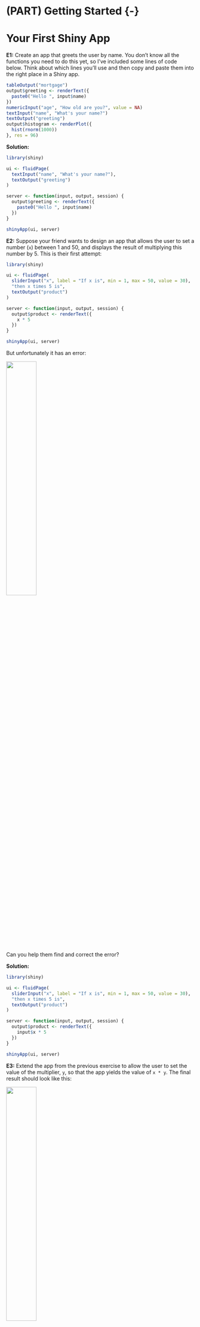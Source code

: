 # (PART) Getting Started {-}

# Your First Shiny App

**E1:** Create an app that greets the user by name. You don’t know all the functions you need to do this yet, so I’ve included some lines of code below. Think about which lines you’ll use and then copy and paste them into the right place in a Shiny app.


```r
tableOutput("mortgage")
output$greeting <- renderText({
  paste0("Hello ", input$name)
})
numericInput("age", "How old are you?", value = NA)
textInput("name", "What's your name?")
textOutput("greeting")
output$histogram <- renderPlot({
  hist(rnorm(1000))
}, res = 96)
```

**Solution:**


```r
library(shiny)

ui <- fluidPage(
  textInput("name", "What's your name?"),
  textOutput("greeting")
)

server <- function(input, output, session) {
  output$greeting <- renderText({
    paste0("Hello ", input$name)
  })
}

shinyApp(ui, server)
```

**E2:** Suppose your friend wants to design an app that allows the user to set a number (`x`) between 1 and 50, and displays the result of multiplying this number by 5. This is their first attempt:


```r
library(shiny)

ui <- fluidPage(
  sliderInput("x", label = "If x is", min = 1, max = 50, value = 30),
  "then x times 5 is",
  textOutput("product")
)

server <- function(input, output, session) {
  output$product <- renderText({ 
    x * 5
  })
}

shinyApp(ui, server)
```

But unfortunately it has an error:

<img src="images/01-your-first-shiny-app/x-times-5.png" width="40%" />

Can you help them find and correct the error?

**Solution:**


```r
library(shiny)

ui <- fluidPage(
  sliderInput("x", label = "If x is", min = 1, max = 50, value = 30),
  "then x times 5 is",
  textOutput("product")
)

server <- function(input, output, session) {
  output$product <- renderText({
    input$x * 5
  })
}

shinyApp(ui, server)
```

**E3:** Extend the app from the previous exercise to allow the user to set the value of the multiplier, `y`, so that the app yields the value of `x * y`. The final result should look like this:

<img src="images/01-your-first-shiny-app/x-times-y.png" width="40%" />

**Solution:** 


```r
library(shiny)

ui <- fluidPage(
  sliderInput("x", label = "If x is", min = 1, max = 50, value = 30),
  sliderInput("y", label = "and y is", min = 1, max = 50, value = 5),
  "then, x times y is",
  textOutput("product")
)

server <- function(input, output, session) {
  output$product <- renderText({
    input$x * input$y
  })
}

shinyApp(ui, server)
```

**E4:** Take the following app which adds some additional functionality to the last app described in the last exercise. What’s new? How could you reduce the amount of duplicated code in the app by using a reactive expression.


```r
library(shiny)

ui <- fluidPage(
  sliderInput("x", "If x is", min = 1, max = 50, value = 30),
  sliderInput("y", "and y is", min = 1, max = 50, value = 5),
  "then, (x * y) is", textOutput("product"),
  "and, (x * y) + 5 is", textOutput("product_plus5"),
  "and (x * y) + 10 is", textOutput("product_plus10")
)

server <- function(input, output, session) {
  output$product <- renderText({ 
    product <- input$x * input$y
    product
  })
  output$product_plus5 <- renderText({ 
    product <- input$x * input$y
    product + 5
  })
  output$product_plus10 <- renderText({ 
    product <- input$x * input$y
    product + 10
  })
}

shinyApp(ui, server)
```

**Solution:** 


```r
library(shiny)

ui <- fluidPage(
  sliderInput("x", "If x is", min = 1, max = 50, value = 30),
  sliderInput("y", "and y is", min = 1, max = 50, value = 5),
  "then, (x * y) is", textOutput("product"),
  "and, (x * y) + 5 is", textOutput("product_plus5"),
  "and (x * y) + 10 is", textOutput("product_plus10")
)

server <- function(input, output, session) {
  product <- reactive(input$x * input$y)
  output$product <- renderText({ product() })
  output$product_plus5 <- renderText({ product + 5 })
  output$product_plus10 <- renderText({ product + 10 })
}

shinyApp(ui, server)
```

**E5:** The following app is very similar to one you’ve seen earlier in the chapter: you select a dataset from a package (this time we’re using the **ggplot2** package) and the app prints out a summary and plot of the data. It also follows good practice and makes use of reactive expressions to avoid redundancy of code. However there are three bugs in the code provided below. Can you find and fix them?


```r
library(shiny)
library(ggplot2)

datasets <- c("economics", "faithfuld", "seals")
ui <- fluidPage(
  selectInput("dataset", "Dataset", choices = datasets),
  verbatimTextOutput("summary"),
  tableOutput("plot")
)

server <- function(input, output, session) {
  dataset <- reactive({
    get(input$dataset, "package:ggplot2")
  })
  output$summmry <- renderPrint({
    summary(dataset())
  })
  output$plot <- renderPlot({
    plot(dataset)
  }, res = 96)
}

shinyApp(ui, server)
```

**Solution:** 


```r
library(shiny)
library(ggplot2)

datasets <- c("economics", "faithfuld", "seals")
ui <- fluidPage(
  selectInput("dataset", "Dataset", choices = datasets),
  verbatimTextOutput("summary"),
  plotOutput("plot") 
)

server <- function(input, output, session) {
  dataset <- reactive({
    get(input$dataset, "package:ggplot2")
  })
  output$summary <- renderPrint({ 
    summary(dataset())
  })
  output$plot <- renderPlot({
    plot(dataset()) 
  }, res = 96)
}

shinyApp(ui, server)
```


